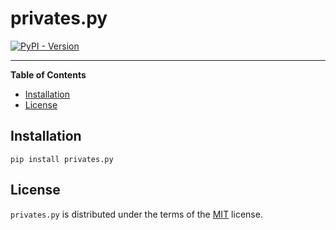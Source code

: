 # privates.py

[![PyPI - Version](https://img.shields.io/pypi/v/privates.py.svg)](https://pypi.org/project/privates.py)

-----

**Table of Contents**

- [Installation](#installation)
- [License](#license)

## Installation

```console
pip install privates.py
```

## License

`privates.py` is distributed under the terms of the [MIT](https://spdx.org/licenses/MIT.html) license.
